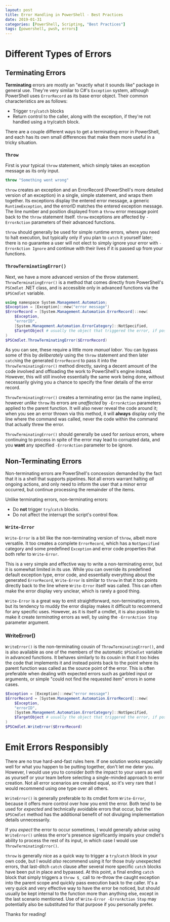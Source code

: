 ```yaml
---
layout: post
title: Error Handling in PowerShell - Best Practices
date: 2019-01-31
categories: [PowerShell, Scripting, "Best Practices"]
tags: [powershell, pwsh, errors]
---
```


# Different Types of Errors

## Terminating Errors

**Terminating** errors are mostly an "exactly what it sounds like" package in general use.
They're very similar to C#'s `Exception` system, although PowerShell uses `ErrorRecord` as its base
error object.
Their common characteristics are as follows:

* Trigger `try`/`catch` blocks
* Return control to the caller, along with the exception, if they're not handled using a try/catch block.

There are a couple different ways to get a terminating error in PowerShell, and each has its own
small differences that make them more useful in a tricky situation.

### `Throw`

First is your typical `throw` statement, which simply takes an exception message as its only input.

```powershell
throw "Something went wrong"
```

`throw` creates an exception and an ErrorRecord (PowerShell's more detailed version of an exception)
in a single, simple statement, and wraps them together.
Its exceptions display the entered error message, a generic `RuntimeException`, and the errorID
matches the entered exception message.
The line number and position displayed from a `throw` error message point back to the `throw`
statement itself.
`throw` exceptions are affected by `-ErrorAction` parameters of their advanced functions.

`throw` should generally be used for simple runtime errors, where you need to halt execution, but
typically only if you plan to `catch` it yourself later; there is no guarantee a user will not
elect to simply ignore your error with `-ErrorAction Ignore` and continue with their lives if it
is passed up from your functions.

### `ThrowTerminatingError()`

Next, we have a more advanced version of the throw statement. `ThrowTerminatingError()` is a method
that comes directly from PowerShell's `PSCmdlet` .NET class, and is accessible only in advanced
functions via the `$PSCmdlet` variable.

```powershell
using namespace System.Management.Automation;
$Exception = [Exception]::new("error message")
$ErrorRecord = [System.Management.Automation.ErrorRecord]::new(
    $Exception,
    "errorID",
    [System.Management.Automation.ErrorCategory]::NotSpecified,
    $TargetObject # usually the object that triggered the error, if possible
)
$PSCmdlet.ThrowTerminatingError($ErrorRecord)
```

As you can see, these require a little more _manual labor_.
You can bypass some of this by _deliberately_ using the `throw` statement and then later `catch`ing
the generated `ErrorRecord` to pass it into the `ThrowTerminatingError()` method directly, saving a
decent amount of the code involved and offloading the work to PowerShell's engine instead.
However, this will still involve essentially the same work being done, without necessarily giving
you a chance to specify the finer details of the error record.

`ThrowTerminatingError()` creates a terminating error (as the name implies), however _unlike_
`throw` its errors are _unaffected_ by `-ErrorAction` parameters applied to the parent function.
It will also never reveal the code around it; when you see an error thrown via this method, it will
**always** display only the line where the command was called, never the code within the command
that actually threw the error.

`ThrowTerminatingError()` should generally be used for _serious_ errors, where continuing to process
in spite of the error may lead to corrupted data, and you **want** any specified `-ErrorAction`
parameter to be ignore.

## Non-Terminating Errors

Non-terminating errors are PowerShell's concession demanded by the fact that it is a shell that
supports pipelines.
Not all errors warrant halting _all_ ongoing actions, and only need to inform the user that a minor
error occurred, but continue processing the remainder of the items.

Unlike terminating errors, non-terminating errors:

* Do **not** trigger `try`/`catch` blocks.
* Do not affect the interrupt the script's control flow.

### `Write-Error`

`Write-Error` is a bit like the non-terminating version of `throw`, albeit more versatile.
It too creates a complete `ErrorRecord`, which has a `NotSpecified` category and some predefined
`Exception` and error code properties that both refer to `Write-Error`.

This is a very simple and effective way to write a non-terminating error, but it is somewhat
limited in its use.
While you can override its predefined default exception type, error code, and essentially everything
about the generated `ErrorRecord`, `Write-Error` is similar to `throw` in that it too points
directly back to the line where `Write-Error` itself was called.
This can often make the error display very unclear, which is rarely a good thing.

`Write-Error` is a great way to emit straightforward, non-terminating errors, but its tendency to
muddy the error display makes it difficult to recommend for any specific uses.
However, as it is itself a cmdlet, it is also possible to make it create _terminating_ errors as
well, by using the `-ErrorAction Stop` parameter argument.

### WriteError()

`WriteError()` is the non-terminating cousin of `ThrowTerminatingError()`, and is also available
as one of the members of the automatic `$PSCmdlet` variable in advanced functions.
It behaves similarly to its cousin in that it too hides the code that implements it and instead
points back to the point where its parent function was called as the source point of the error.
This is often preferable when dealing with expected errors such as garbled input or arguments, or
simple "could not find the requested item" errors in some cases.

```powershell
$Exception = [Exception]::new("error message")
$ErrorRecord = [System.Management.Automation.ErrorRecord]::new(
    $Exception,
    "errorID",
    [System.Management.Automation.ErrorCategory]::NotSpecified,
    $TargetObject # usually the object that triggered the error, if possible
)
$PSCmdlet.WriteError($ErrorRecord)
```

# Emit Errors Responsibly

There are no true hard-and-fast rules here.
If one solution works especially well for what you happen to be putting together, don't let me deter
you.
However, I would use you to consider _both_ the impact to your users as well as yourself or your
team before selecting a single-minded approach to error creation.
Not all error scenarios are created equal, so it's very rare that I would recommend using one type
over all others.

`WriteError()` is generally preferable to its cmdlet form `Write-Error`, because it offers more
control over how you emit the error.
Both tend to be used for _expected_ and technically avoidable errors that occur, but the `$PSCmdlet`
method has the additional benefit of not divulging implementation details unnecessarily.

If you _expect_ the error to occur sometimes, I would generally advise using `WriteError()` unless
the error's presence significantly impairs your cmdlet's ability to process the rest of its input,
in which case I would use `ThrowTerminatingError()`.

`throw` is generally nice as a quick way to trigger a `try`/`catch` block in your own code, but I
would _also_ recommend using it for those _truly_ unexpected errors, that last-ditch `catch` clause
after several more specific `catch` blocks have been put in place and bypassed.
At this point, a final ending `catch` block that simply triggers a `throw $_` call to re-throw the
caught exception into the parent scope and quickly pass execution back to the caller.
It's a very quick and very effective way to have the error be noticed, but should usually be kept
internal to the function more than anything else, except in the last scenario mentioned.
Use of `Write-Error -ErrorAction Stop` may potentially also be substituted for that purpose if you
personally prefer.


Thanks for reading!

